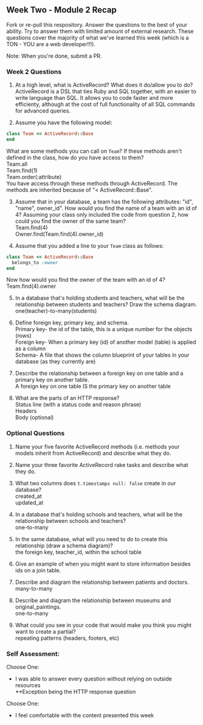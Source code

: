 ## Week Two - Module 2 Recap

Fork or re-pull this respository. Answer the questions to the best of your ability. Try to answer them with limited amount of external research. These questions cover the majority of what we've learned this week (which is a TON - YOU are a web developer!!!). 

Note: When you're done, submit a PR.


### Week 2 Questions

1. At a high level, what is ActiveRecord? What does it do/allow you to do?  
ActiveRecord is a DSL that ties Ruby and SQL together, with an easier to write language than SQL.  It allows you to code faster and more efficienty, although at the cost of full functionality of all SQL commands for advanced queries.  

2. Assume you have the following model:

```ruby
class Team << ActiveRecord::Base
end
```

What are some methods you can call on `Team`? If these methods aren't defined in the class, how do you have access to them?  
Team.all  
Team.find(1)  
Team.order(:attribute)  
You have access through these methods through ActiveRecord.  The methods are inherited because of "< ActiveRecord::Base".  

3. Assume that in your database, a team has the following attributes: "id", "name", owner_id". How would you find the name of a team with an id of 4? Assuming your class only included the code from question 2, how could you find the owner of the same team?  
Team.find(4)  
Owner.find(Team.find(4).owner_id)  

4. Assume that you added a line to your `Team` class as follows:

```ruby
class Team << ActiveRecord::Base
  belongs_to :owner
end
```

Now how would you find the owner of the team with an id of 4?  
Team.find(4).owner

5. In a database that's holding students and teachers, what will be the relationship between students and teachers? Draw the schema diagram.  
one(teacher)-to-many(students)  

6. Define foreign key, primary key, and schema.  
Primary key- the id of the table, this is a unique number for the objects (rows)  
Foreign key- When a primary key (id) of another model (table) is applied as a column  
Schema- A file that shows the column blueprint of your tables in your database (as they currently are)  
7. Describe the relationship between a foreign key on one table and a primary key on another table.  
A foreign key on one table IS the primary key on another table  
8. What are the parts of an HTTP response?  
Status line (with a status code and reason phrase)  
Headers  
Body (optional)  

### Optional Questions

1. Name your five favorite ActiveRecord methods (i.e. methods your models inherit from ActiveRecord) and describe what they do.  

2. Name your three favorite ActiveRecord rake tasks and describe what they do.  

3. What two columns does `t.timestamps null: false` create in our database?  
created_at  
updated_at  

4. In a database that's holding schools and teachers, what will be the relationship between schools and teachers?  
one-to-many  

5. In the same database, what will you need to do to create this relationship (draw a schema diagram)?  
the foreign key, teacher_id, within the school table  

6. Give an example of when you might want to store information besides ids on a join table.  

7. Describe and diagram the relationship between patients and doctors.  
many-to-many  

8. Describe and diagram the relationship between museums and original_paintings.  
one-to-many  

9. What could you see in your code that would make you think you might want to create a partial?  
repeating patterns (headers, footers, etc)  

### Self Assessment:
Choose One:
* I was able to answer every question without relying on outside resources  
**Exception being the HTTP response question  

Choose One:
* I feel comfortable with the content presented this week  
